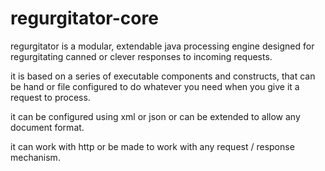# regurgitator-core
regurgitator is a modular, extendable java processing engine designed for regurgitating canned or clever responses to incoming requests.

it is based on a series of executable components and constructs, that can be hand or file configured to do whatever you need when you give it a request to process.

it can be configured using xml or json or can be extended to allow any document format.

it can work with http or be made to work with any request / response mechanism.

